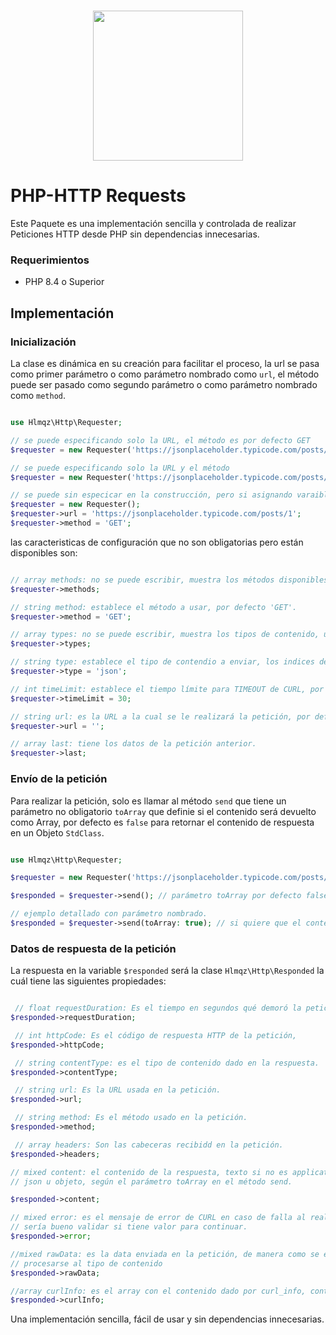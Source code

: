 <h1 align="center">
	<a href="https://hlmqz.github.io/map-grid-density-demo/">
		<img height="240" src="https://github.com/hlmqz/php-http/blob/master/img/map-grid-density-rectangle.webp"/>
	</a>
</h1>

# PHP-HTTP Requests

Este Paquete es una implementación sencilla y controlada de realizar Peticiones HTTP
desde PHP sin dependencias innecesarias.

### Requerimientos

- PHP 8.4 o Superior

## Implementación

### Inicialización

La clase es dinámica en su creación para facilitar el proceso,
la url se pasa como primer parámetro o como parámetro nombrado como `url`,
el método puede ser pasado como segundo parámetro o como parámetro nombrado como `method`.


```php

use Hlmqz\Http\Requester;

// se puede especificando solo la URL, el método es por defecto GET
$requester = new Requester('https://jsonplaceholder.typicode.com/posts/1');

// se puede especificando solo la URL y el método
$requester = new Requester('https://jsonplaceholder.typicode.com/posts/1', 'GET');

// se puede sin especicar en la construcción, pero si asignando varaibles url y method
$requester = new Requester();
$requester->url = 'https://jsonplaceholder.typicode.com/posts/1';
$requester->method = 'GET';

```

las caracteristicas de configuración que no son obligatorias pero están disponibles son:


```php

// array methods: no se puede escribir, muestra los métodos disponibles.
$requester->methods;

// string method: establece el método a usar, por defecto 'GET'.
$requester->method = 'GET';

// array types: no se puede escribir, muestra los tipos de contenido, un array.
$requester->types;

// string type: establece el tipo de contendio a enviar, los indices de types son los válidos, por defecto 'json'.
$requester->type = 'json';

// int timeLimit: establece el tiempo límite para TIMEOUT de CURL, por defecto 30.
$requester->timeLimit = 30;

// string url: es la URL a la cual se le realizará la petición, por defecto es vacio.
$requester->url = '';

// array last: tiene los datos de la petición anterior.
$requester->last;

```

### Envío de la petición

Para realizar la petición, solo es llamar al método `send` que tiene un parámetro no obligatorio `toArray`
que definie si el contenido será devuelto como Array, por defecto es `false` para retornar el contenido de
respuesta en un Objeto `StdClass`.


```php

use Hlmqz\Http\Requester;

$requester = new Requester('https://jsonplaceholder.typicode.com/posts/1');

$responded = $requester->send(); // parámetro toArray por defecto false.

// ejemplo detallado con parámetro nombrado.
$responded = $requester->send(toArray: true); // si quiere que el contenido de la respuesta sea un array.

```

### Datos de respuesta de la petición

La respuesta en la variable `$responded` será la clase `Hlmqz\Http\Responded` la cuál tiene las
siguientes propiedades:

```php

 // float requestDuration: Es el tiempo en segundos qué demoró la petición.
$responded->requestDuration;

 // int httpCode: Es el código de respuesta HTTP de la petición,
$responded->httpCode;

 // string contentType: es el tipo de contenido dado en la respuesta.
$responded->contentType;

 // string url: Es la URL usada en la petición.
$responded->url;

 // string method: Es el método usado en la petición.
$responded->method;

 // array headers: Son las cabeceras recibidd en la petición.
$responded->headers;

// mixed content: el contenido de la respuesta, texto si no es application/json
// json u objeto, según el parámetro toArray en el método send.

$responded->content;

// mixed error: es el mensaje de error de CURL en caso de falla al realizar la petición
// sería bueno validar si tiene valor para continuar.
$responded->error;

//mixed rawData: es la data enviada en la petición, de manera como se esptableció antes de
// procesarse al tipo de contenido
$responded->rawData;

//array curlInfo: es el array con el contenido dado por curl_info, contiene detalles de la peticó¡ión realizada.
$responded->curlInfo;

```

Una implementación sencilla, fácil de usar y sin dependencias innecesarias.

